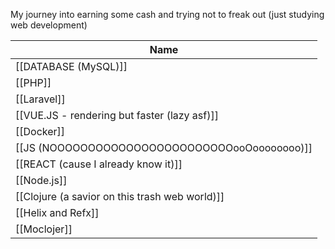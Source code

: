 My journey into earning some cash and trying not to freak out (just studying web development)

|Name|
|---|
|[[DATABASE (MySQL)]]|
|[[PHP]]|
|[[Laravel]]|
|[[VUE.JS - rendering but faster (lazy asf)]]|
|[[Docker]]|
|[[JS (NOOOOOOOOOOOOOOOOOOOOOOOOooOoooooooo)]]|
|[[REACT (cause I already know it)]]|
|[[Node.js]]|
|[[Clojure (a savior on this trash web world)]]|
|[[Helix and Refx]]|
|[[Moclojer]]|
